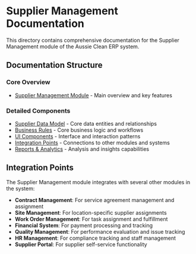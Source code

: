 
# Supplier Management Documentation

This directory contains comprehensive documentation for the Supplier Management module of the Aussie Clean ERP system.

## Documentation Structure

### Core Overview
- [Supplier Management Module](../SUPPLIER_MANAGEMENT.md) - Main overview and key features

### Detailed Components
- [Supplier Data Model](./SUPPLIER_DATA_MODEL.md) - Core data entities and relationships
- [Business Rules](./BUSINESS_RULES.md) - Core business logic and workflows
- [UI Components](./UI_COMPONENTS.md) - Interface and interaction patterns
- [Integration Points](./INTEGRATION_POINTS.md) - Connections to other modules and systems
- [Reports & Analytics](./REPORTS_ANALYTICS.md) - Analysis and insights capabilities

## Integration Points
The Supplier Management module integrates with several other modules in the system:

- **Contract Management**: For service agreement management and assignment
- **Site Management**: For location-specific supplier assignments
- **Work Order Management**: For task assignment and fulfillment
- **Financial System**: For payment processing and tracking
- **Quality Management**: For performance evaluation and issue tracking
- **HR Management**: For compliance tracking and staff management
- **Supplier Portal**: For supplier self-service functionality
